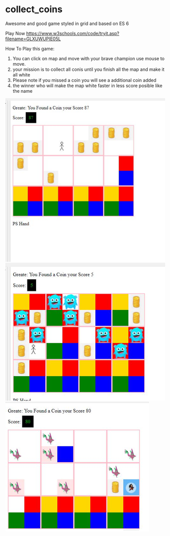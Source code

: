 # collect_coins
Awesome and good game styled in grid and based on ES 6 

Play Now
 https://www.w3schools.com/code/tryit.asp?filename=GLXUWUPIE05L

How To Play this game:
1. You can click on map and move with your  brave champion use mouse to move.
2. your mission is to collect all conis until you finish all the map and make it all white
3. Please note if you missed a coin you will see a additional coin added 
5. the winner who will make the map white faster in less score posible like the name 

<img src="golden_arrow.JPG">

<img src="addon.JPG">

<img src="gameee.JPG">

